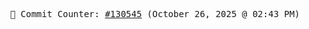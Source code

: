 <p align="center">
    <samp>
        📮 Commit Counter: <a href="https://github.com/Javascript-void0/Javascript-void0/commits/main">#130545</a> (October 26, 2025 @ 02:43 PM)
    </samp>
</p>